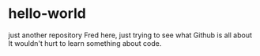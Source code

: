 # hello-world
just another repository
Fred here, just trying to see what Github is all about
It wouldn't hurt to learn something about code.
